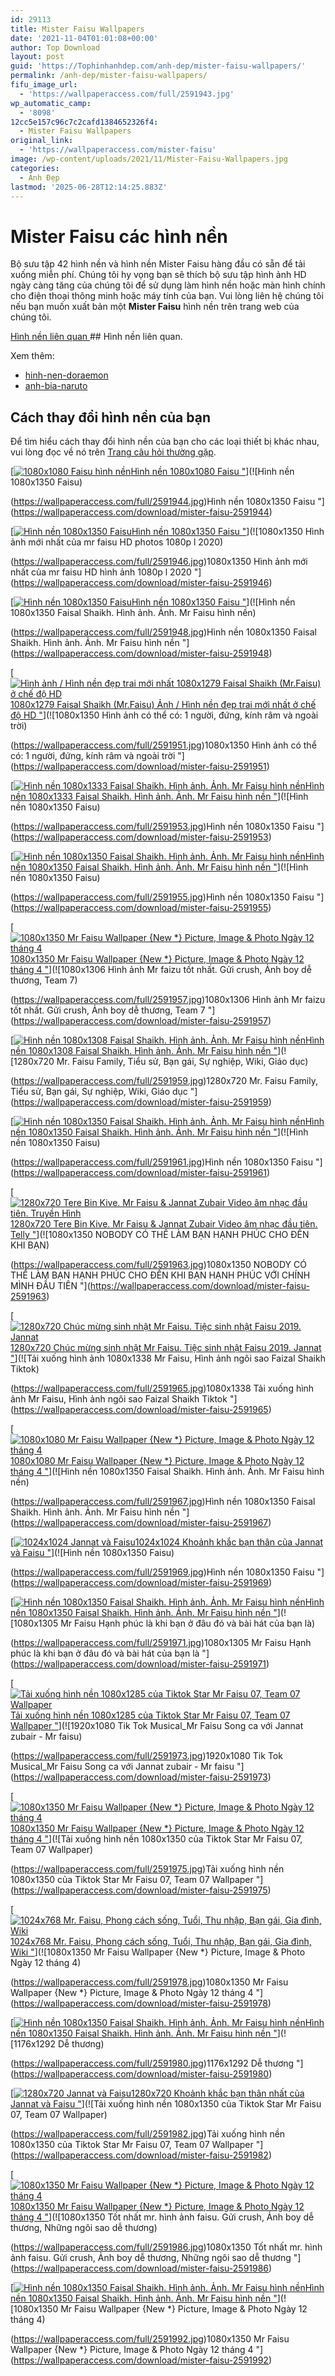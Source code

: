 ```yaml
---
id: 29113
title: Mister Faisu Wallpapers
date: '2021-11-04T01:01:08+00:00'
author: Top Download
layout: post
guid: 'https://Tophinhanhdep.com/anh-dep/mister-faisu-wallpapers/'
permalink: /anh-dep/mister-faisu-wallpapers/
fifu_image_url:
  - 'https://wallpaperaccess.com/full/2591943.jpg'
wp_automatic_camp:
  - '8098'
12cc5e157c96c7c2cafd1384652326f4:
  - Mister Faisu Wallpapers
original_link:
  - 'https://wallpaperaccess.com/mister-faisu'
image: /wp-content/uploads/2021/11/Mister-Faisu-Wallpapers.jpg
categories:
  - Ảnh Đẹp
lastmod: '2025-06-28T12:14:25.883Z'
---
```

# Mister Faisu các hình nền

Bộ sưu tập 42 hình nền và hình nền Mister Faisu hàng đầu có sẵn để tải xuống miễn phí. Chúng tôi hy vọng bạn sẽ thích bộ sưu tập hình ảnh HD ngày càng tăng của chúng tôi để sử dụng làm hình nền hoặc màn hình chính cho điện thoại thông minh hoặc máy tính của bạn. Vui lòng liên hệ chúng tôi nếu bạn muốn xuất bản một **Mister Faisu** hình nền trên trang web của chúng tôi.

[Hình nền liên quan ](#related) ## Hình nền liên quan.

   
 Xem thêm:

   
- [hinh-nen-doraemon](https://tophinhanhdep.com/hinh-nen-dep/hinh-nen-doraemon/)
- [anh-bia-naruto](https://tophinhanhdep.com/anh-naruto/anh-bia-naruto/)

## Cách thay đổi hình nền của bạn

Để tìm hiểu cách thay đổi hình nền của bạn cho các loại thiết bị khác nhau, vui lòng đọc về nó trên [Trang câu hỏi thường gặp](https://tophinhanhdep.com/faq/).

  
[[![1080x1080 Faisu hình nền](https://wallpaperaccess.com/full/2591943.jpg)Hình nền 1080x1080 Faisu "](https://wallpaperaccess.com/download/mister-faisu-2591943)](![Hình nền 1080x1350 Faisu)

(https://wallpaperaccess.com/full/2591944.jpg)Hình nền 1080x1350 Faisu "](https://wallpaperaccess.com/download/mister-faisu-2591944)

[[![Hình nền 1080x1350 Faisu](https://wallpaperaccess.com/full/2591945.jpg)Hình nền 1080x1350 Faisu "](https://wallpaperaccess.com/download/mister-faisu-2591945)](![1080x1350 Hình ảnh mới nhất của mr faisu HD photos 1080p l 2020)

(https://wallpaperaccess.com/full/2591946.jpg)1080x1350 Hình ảnh mới nhất của mr faisu HD hình ảnh 1080p l 2020 "](https://wallpaperaccess.com/download/mister-faisu-2591946)

[[![Hình nền 1080x1350 Faisu](https://wallpaperaccess.com/full/2591947.jpg)Hình nền 1080x1350 Faisu "](https://wallpaperaccess.com/download/mister-faisu-2591947)](![Hình nền 1080x1350 Faisal Shaikh.  Hình ảnh.  Ảnh.  Mr Faisu hình nền)

(https://wallpaperaccess.com/full/2591948.jpg)Hình nền 1080x1350 Faisal Shaikh. Hình ảnh. Ảnh. Mr Faisu hình nền "](https://wallpaperaccess.com/download/mister-faisu-2591948)

[[![Hình ảnh / Hình nền đẹp trai mới nhất 1080x1279 Faisal Shaikh (Mr.Faisu) ở chế độ HD](https://wallpaperaccess.com/full/2591949.jpg)1080x1279 Faisal Shaikh (Mr.Faisu) Ảnh / Hình nền đẹp trai mới nhất ở chế độ HD "](https://wallpaperaccess.com/download/mister-faisu-2591949)](![1080x1350 Hình ảnh có thể có: 1 người, đứng, kính râm và ngoài trời)

(https://wallpaperaccess.com/full/2591951.jpg)1080x1350 Hình ảnh có thể có: 1 người, đứng, kính râm và ngoài trời "](https://wallpaperaccess.com/download/mister-faisu-2591951)

[[![Hình nền 1080x1333 Faisal Shaikh.  Hình ảnh.  Ảnh.  Mr Faisu hình nền](https://wallpaperaccess.com/full/2591952.jpg)Hình nền 1080x1333 Faisal Shaikh. Hình ảnh. Ảnh. Mr Faisu hình nền "](https://wallpaperaccess.com/download/mister-faisu-2591952)](![Hình nền 1080x1350 Faisu)

(https://wallpaperaccess.com/full/2591953.jpg)Hình nền 1080x1350 Faisu "](https://wallpaperaccess.com/download/mister-faisu-2591953)

[[![Hình nền 1080x1350 Faisal Shaikh.  Hình ảnh.  Ảnh.  Mr Faisu hình nền](https://wallpaperaccess.com/full/2591954.jpg)Hình nền 1080x1350 Faisal Shaikh. Hình ảnh. Ảnh. Mr Faisu hình nền "](https://wallpaperaccess.com/download/mister-faisu-2591954)](![Hình nền 1080x1350 Faisu)

(https://wallpaperaccess.com/full/2591955.jpg)Hình nền 1080x1350 Faisu "](https://wallpaperaccess.com/download/mister-faisu-2591955)

[[![1080x1350 Mr Faisu Wallpaper {New *} Picture, Image & Photo Ngày 12 tháng 4](https://wallpaperaccess.com/full/2591956.jpg)1080x1350 Mr Faisu Wallpaper {New \*} Picture, Image &amp; Photo Ngày 12 tháng 4 "](https://wallpaperaccess.com/download/mister-faisu-2591956)](![1080x1306 Hình ảnh Mr faizu tốt nhất.  Gửi crush, Ảnh boy dễ thương, Team 7)

(https://wallpaperaccess.com/full/2591957.jpg)1080x1306 Hình ảnh Mr faizu tốt nhất. Gửi crush, Ảnh boy dễ thương, Team 7 "](https://wallpaperaccess.com/download/mister-faisu-2591957)

[[![Hình nền 1080x1308 Faisal Shaikh.  Hình ảnh.  Ảnh.  Mr Faisu hình nền](https://wallpaperaccess.com/full/2591958.jpg)Hình nền 1080x1308 Faisal Shaikh. Hình ảnh. Ảnh. Mr Faisu hình nền "](https://wallpaperaccess.com/download/mister-faisu-2591958)](![1280x720 Mr. Faisu Family, Tiểu sử, Bạn gái, Sự nghiệp, Wiki, Giáo dục)

(https://wallpaperaccess.com/full/2591959.jpg)1280x720 Mr. Faisu Family, Tiểu sử, Bạn gái, Sự nghiệp, Wiki, Giáo dục "](https://wallpaperaccess.com/download/mister-faisu-2591959)

[[![Hình nền 1080x1350 Faisal Shaikh.  Hình ảnh.  Ảnh.  Mr Faisu hình nền](https://wallpaperaccess.com/full/2591960.jpg)Hình nền 1080x1350 Faisal Shaikh. Hình ảnh. Ảnh. Mr Faisu hình nền "](https://wallpaperaccess.com/download/mister-faisu-2591960)](![Hình nền 1080x1350 Faisu)

(https://wallpaperaccess.com/full/2591961.jpg)Hình nền 1080x1350 Faisu "](https://wallpaperaccess.com/download/mister-faisu-2591961)

[[![1280x720 Tere Bin Kive.  Mr Faisu & Jannat Zubair Video âm nhạc đầu tiên.  Truyền Hình](https://wallpaperaccess.com/full/2591962.jpg)1280x720 Tere Bin Kive. Mr Faisu &amp; Jannat Zubair Video âm nhạc đầu tiên. Telly "](https://wallpaperaccess.com/download/mister-faisu-2591962)](![1080x1350 NOBODY CÓ THỂ LÀM BẠN HẠNH PHÚC CHO ĐẾN KHI BẠN)

(https://wallpaperaccess.com/full/2591963.jpg)1080x1350 NOBODY CÓ THỂ LÀM BẠN HẠNH PHÚC CHO ĐẾN KHI BẠN HẠNH PHÚC VỚI CHÍNH MÌNH ĐẦU TIÊN "](https://wallpaperaccess.com/download/mister-faisu-2591963)

[[![1280x720 Chúc mừng sinh nhật Mr Faisu.  Tiệc sinh nhật Faisu 2019. Jannat](https://wallpaperaccess.com/full/2591964.jpg)1280x720 Chúc mừng sinh nhật Mr Faisu. Tiệc sinh nhật Faisu 2019. Jannat "](https://wallpaperaccess.com/download/mister-faisu-2591964)](![Tải xuống hình ảnh 1080x1338 Mr Faisu, Hình ảnh ngôi sao Faizal Shaikh Tiktok)

(https://wallpaperaccess.com/full/2591965.jpg)1080x1338 Tải xuống hình ảnh Mr Faisu, Hình ảnh ngôi sao Faizal Shaikh Tiktok "](https://wallpaperaccess.com/download/mister-faisu-2591965)

[[![1080x1080 Mr Faisu Wallpaper {New *} Picture, Image & Photo Ngày 12 tháng 4](https://wallpaperaccess.com/full/2591966.jpg)1080x1080 Mr Faisu Wallpaper {New \*} Picture, Image &amp; Photo Ngày 12 tháng 4 "](https://wallpaperaccess.com/download/mister-faisu-2591966)](![Hình nền 1080x1350 Faisal Shaikh.  Hình ảnh.  Ảnh.  Mr Faisu hình nền)

(https://wallpaperaccess.com/full/2591967.jpg)Hình nền 1080x1350 Faisal Shaikh. Hình ảnh. Ảnh. Mr Faisu hình nền "](https://wallpaperaccess.com/download/mister-faisu-2591967)

[[![1024x1024 Jannat và Faisu](https://wallpaperaccess.com/full/2591968.jpg)1024x1024 Khoảnh khắc bạn thân của Jannat và Faisu "](https://wallpaperaccess.com/download/mister-faisu-2591968)](![Hình nền 1080x1350 Faisu)

(https://wallpaperaccess.com/full/2591969.jpg)Hình nền 1080x1350 Faisu "](https://wallpaperaccess.com/download/mister-faisu-2591969)

[[![Hình nền 1080x1350 Faisal Shaikh.  Hình ảnh.  Ảnh.  Mr Faisu hình nền](https://wallpaperaccess.com/full/2591970.jpg)Hình nền 1080x1350 Faisal Shaikh. Hình ảnh. Ảnh. Mr Faisu hình nền "](https://wallpaperaccess.com/download/mister-faisu-2591970)](![1080x1305 Mr Faisu Hạnh phúc là khi bạn ở đâu đó và bài hát của bạn là)

(https://wallpaperaccess.com/full/2591971.jpg)1080x1305 Mr Faisu Hạnh phúc là khi bạn ở đâu đó và bài hát của bạn là "](https://wallpaperaccess.com/download/mister-faisu-2591971)

[[![Tải xuống hình nền 1080x1285 của Tiktok Star Mr Faisu 07, Team 07 Wallpaper](https://wallpaperaccess.com/full/2591972.jpg)Tải xuống hình nền 1080x1285 của Tiktok Star Mr Faisu 07, Team 07 Wallpaper "](https://wallpaperaccess.com/download/mister-faisu-2591972)](![1920x1080 Tik Tok Musical_Mr Faisu Song ca với Jannat zubair - Mr faisu)

(https://wallpaperaccess.com/full/2591973.jpg)1920x1080 Tik Tok Musical\_Mr Faisu Song ca với Jannat zubair - Mr faisu "](https://wallpaperaccess.com/download/mister-faisu-2591973)

[[![1080x1350 Mr Faisu Wallpaper {New *} Picture, Image & Photo Ngày 12 tháng 4](https://wallpaperaccess.com/full/2591974.jpg)1080x1350 Mr Faisu Wallpaper {New \*} Picture, Image &amp; Photo Ngày 12 tháng 4 "](https://wallpaperaccess.com/download/mister-faisu-2591974)](![Tải xuống hình nền 1080x1350 của Tiktok Star Mr Faisu 07, Team 07 Wallpaper)

(https://wallpaperaccess.com/full/2591975.jpg)Tải xuống hình nền 1080x1350 của Tiktok Star Mr Faisu 07, Team 07 Wallpaper "](https://wallpaperaccess.com/download/mister-faisu-2591975)

[[![1024x768 Mr. Faisu, Phong cách sống, Tuổi, Thu nhập, Bạn gái, Gia đình, Wiki](https://wallpaperaccess.com/full/2591976.jpg)1024x768 Mr. Faisu, Phong cách sống, Tuổi, Thu nhập, Bạn gái, Gia đình, Wiki "](https://wallpaperaccess.com/download/mister-faisu-2591976)](![1080x1350 Mr Faisu Wallpaper {New *} Picture, Image & Photo Ngày 12 tháng 4)

(https://wallpaperaccess.com/full/2591978.jpg)1080x1350 Mr Faisu Wallpaper {New \*} Picture, Image &amp; Photo Ngày 12 tháng 4 "](https://wallpaperaccess.com/download/mister-faisu-2591978)

[[![Hình nền 1080x1350 Faisal Shaikh.  Hình ảnh.  Ảnh.  Mr Faisu hình nền](https://wallpaperaccess.com/full/2591979.jpg)Hình nền 1080x1350 Faisal Shaikh. Hình ảnh. Ảnh. Mr Faisu hình nền "](https://wallpaperaccess.com/download/mister-faisu-2591979)](![1176x1292 Dễ thương)

(https://wallpaperaccess.com/full/2591980.jpg)1176x1292 Dễ thương "](https://wallpaperaccess.com/download/mister-faisu-2591980)

[[![1280x720 Jannat và Faisu](https://wallpaperaccess.com/full/2591981.jpg)1280x720 Khoảnh khắc bạn thân nhất của Jannat và Faisu "](https://wallpaperaccess.com/download/mister-faisu-2591981)](![Tải xuống hình nền 1080x1350 của Tiktok Star Mr Faisu 07, Team 07 Wallpaper)

(https://wallpaperaccess.com/full/2591982.jpg)Tải xuống hình nền 1080x1350 của Tiktok Star Mr Faisu 07, Team 07 Wallpaper "](https://wallpaperaccess.com/download/mister-faisu-2591982)

[[![1080x1350 Mr Faisu Wallpaper {New *} Picture, Image & Photo Ngày 12 tháng 4](https://wallpaperaccess.com/full/2591984.jpg)1080x1350 Mr Faisu Wallpaper {New \*} Picture, Image &amp; Photo Ngày 12 tháng 4 "](https://wallpaperaccess.com/download/mister-faisu-2591984)](![1080x1350 Tốt nhất mr.  hình ảnh faisu.  Gửi crush, Ảnh boy dễ thương, Những ngôi sao dễ thương)

(https://wallpaperaccess.com/full/2591986.jpg)1080x1350 Tốt nhất mr. hình ảnh faisu. Gửi crush, Ảnh boy dễ thương, Những ngôi sao dễ thương "](https://wallpaperaccess.com/download/mister-faisu-2591986)

[[![Hình nền 1080x1350 Faisal Shaikh.  Hình ảnh.  Ảnh.  Mr Faisu hình nền](https://wallpaperaccess.com/full/2591989.jpg)Hình nền 1080x1350 Faisal Shaikh. Hình ảnh. Ảnh. Mr Faisu hình nền "](https://wallpaperaccess.com/download/mister-faisu-2591989)](![1080x1350 Mr Faisu Wallpaper {New *} Picture, Image & Photo Ngày 12 tháng 4)

(https://wallpaperaccess.com/full/2591992.jpg)1080x1350 Mr Faisu Wallpaper {New \*} Picture, Image &amp; Photo Ngày 12 tháng 4 "](https://wallpaperaccess.com/download/mister-faisu-2591992)
